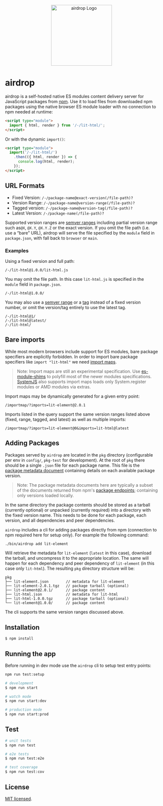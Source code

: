 <p align="center">
  <img src="./public/airdrop.png" width="200" alt="airdrop Logo" />
</p>

# airdrop

airdrop is a self-hosted native ES modules content delivery server for JavaScript packages from [npm](https://www.npmjs.com/).
Use it to load files from downloaded npm packages using the native browser ES module loader with no connection to npm needed at runtime:

```html
<script type="module">
  import { html, render } from '/-/lit-html/';
</script>
```

Or with the dynamic `import()`:

```html
<script type="module">
  import('/-/lit-html/')
    .then(({ html, render }) => {
      console.log(html, render);
    });
</script>
```

## URL Formats
- Fixed Version: `/-/package-name@exact-version(/file-path)?`
- Version Range: `/-/package-name@version-range(/file-path)?`
- Tagged version: `/-/package-name@version-tag(/file-path)?`
- Latest Version: `/-/package-name(/file-path)?`

Supported version ranges are [semver ranges](https://docs.npmjs.com/misc/semver) including partial version range such as`@X`, `@X.Y`, `@X.Y.Z` or the exact version.  If you omit the file path (i.e. use a “bare” URL), airdrop will serve the file specified by the `module` field in `package.json`, with fall back to `browser` or `main`.

### Examples
Using a fixed version and full path:

```
/-/lit-html@1.0.0/lit-html.js
```

You may omit the file path. In this case `lit-html.js` is specified in the `module` field in `package.json`.

```
/-/lit-html@1.0.0/
```

You may also use a [semver range](https://docs.npmjs.com/misc/semver) or a [tag](https://docs.npmjs.com/cli/dist-tag) instead of a fixed version number, or omit the version/tag entirely to use the latest tag.

```
/-/lit-html@1/
/-/lit-html@latest/
/-/lit-html/
```

## Bare imports

While most modern browsers include support for ES modules, bare package specifiers are explicitly forbidden.  In order to import bare package specifiers like `import "lit-html"` we need [import maps](https://github.com/WICG/import-maps).

> Note: Import maps are still an experimental specification.  Use [es-module-shims](https://github.com/guybedford/es-module-shims) to polyfill most of the newer modules specifications.  [SystemJS](https://github.com/systemjs/systemjs) also supports import maps loads only System.register modules or AMD modules via extras.

Import maps may be dynamically generated for a given entry point:

```
/importmap/?imports=lit-element@2.0.1
```

Imports listed in the query support the same version ranges listed above (fixed, range, tagged, and latest) as well as multiple imports:

```
/importmap/?imports=lit-element@0&imports=lit-html@latest
```

## Adding Packages

Packages served by `airdrop` are located in the `pkg` directory (configurable per env in `config/`, `pkg-test` for development).  At the root of `pkg` there should be a single `.json` file for each package name.  This file is the [package metadata document](https://github.com/npm/registry/blob/master/docs/responses/package-metadata.md) containing details on each available package version.

> Note: The package metadata documents here are typically a subset of the documents returned from npm's [package endpoints](https://github.com/npm/registry/blob/master/docs/REGISTRY-API.md#package-endpoints); containing only versions loaded locally.

In the same directory the package contents should be stored as a tarball (currently optional) or unpacked (currently required) into a directory with the fixed version name.  This needs to be done for each package, each version, and all dependencies and peer dependencies.

`airdrop` includes a cli for adding packages directly from npm (connection to npm required here for setup only).  For example the following command:

```bash
./bin/airdrop add lit-element
```

Will retrieve the metadata for `lit-element` (`latest` in this case), download the tarball, and uncompress it to the appropriate location.  The same will happen for each dependency and peer dependency of `lit-element` (in this case only `lit-html`).  The resulting `pkg` directory structure will be:

```
pkg
├── lit-element.json        // metadata for lit-element
├── lit-element-2.0.1.tgz   // package tarball (optional)
├── lit-element@2.0.1/      // package content
├── lit-html.json           // metadata for lit-html
├── lit-html-1.0.0.tgz      // package tarball (optional)
└── lit-element@1.0.0/      // package content
```

The cli supports the same version ranges discussed above.

## Installation

```bash
$ npm install
```

## Running the app

Before running in dev mode use the `airdrop` cli to setup test entry points:

```bash
npm run test:setup
```

```bash
# development
$ npm run start

# watch mode
$ npm run start:dev

# production mode
$ npm run start:prod
```

## Test

```bash
# unit tests
$ npm run test

# e2e tests
$ npm run test:e2e

# test coverage
$ npm run test:cov
```

## License

  [MIT licensed](LICENSE).
